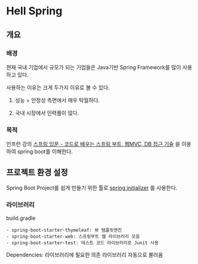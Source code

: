 # Hell Spring
## 개요
### 배경
현재 국내 기업에서 규모가 되는 기업들은 Java기반 Spring Framework를 많이 사용하고 있다.

사용하는 이유는 크게 두가지 이유로 볼 수 있다.

1. 성능 + 안정성 측면에서 매우 탁월하다. 
   
2. 국내 시장에서 인력풀이 많다.  

### 목적
인프런 강의 [스프링 입문 - 코드로 배우는 스프링 부트, 웹MVC, DB 접근 기술](https://www.inflearn.com/course/%EC%8A%A4%ED%94%84%EB%A7%81-%EC%9E%85%EB%AC%B8-%EC%8A%A4%ED%94%84%EB%A7%81%EB%B6%80%ED%8A%B8) 을 이용하여 spring boot를 이해한다.

## 프로젝트 환경 설정
Spring Boot Project를 쉽게 만들기 위한 툴로 [spring initializer](https://start.spring.io/) 를 사용한다.

### 라이브러리
build.gradle
```
- spring-boot-starter-thymeleaf: 뷰 템플릿엔진
- spring-boot-starter-web: 스프링부트 웹 라이브러리 모음
- spring-boot-starter-test: 테스트 코드 라이브러리로 Junit 사용
```
Dependencies: 라이브러리에 필요한 의존 라이브러리 자동으로 불러옴